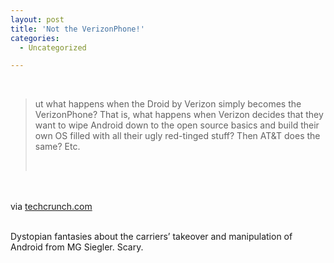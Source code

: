 ```yaml
---
layout: post
title: 'Not the VerizonPhone!'
categories:
  - Uncategorized

---
```


<div class="posterous_bookmarklet_entry"><br /><blockquote class="posterous_long_quote"><p>ut what happens when the Droid by Verizon simply becomes the VerizonPhone? That is, what happens when Verizon decides that they want to wipe Android down to the open source basics and build their own OS filled with all their ugly red-tinged stuff? Then AT&amp;T does the same? Etc.</p><br /></blockquote><br /><br /><div class="posterous_quote_citation">via <a href="http://techcrunch.com/2011/01/04/facebookphone-twitterphone-verizonphone/">techcrunch.com</a></div><br /><p>Dystopian fantasies about the carriers&#8217; takeover and manipulation of Android from MG Siegler. Scary.</p></div><div class="blogger-post-footer"><img width="1" height="1" src="https://blogger.googleusercontent.com/tracker/8920950033468593796-4065694699224561130?l=openmobile.blogspot.com" alt="" /></div>
